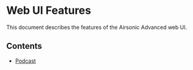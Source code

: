 # Web UI Features

This document describes the features of the Airsonic Advanced web UI.

## Contents

- [Podcast](./podcast.md)